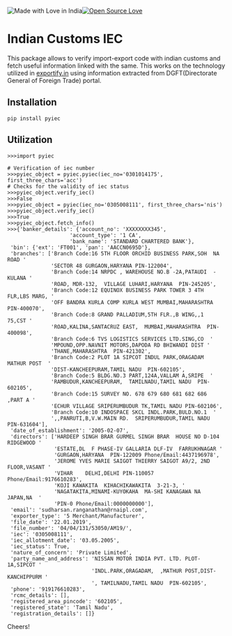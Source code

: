 ![Made with Love in India](https://madewithlove.org.in/badge.svg)[![Open Source Love](https://badges.frapsoft.com/os/v1/open-source.png?v=103)](https://github.com/ellerbrock/open-source-badges/)

# Indian Customs IEC

This package allows to verify import-export code with indian customs and fetch useful information linked with the same. This works on the technology utilized in [exportify.in](https://exportify.in) using information extracted from DGFT(Directorate General of Foreign Trade) portal.

## Installation
```
pip install pyiec
```

## Utilization

```
>>>import pyiec

# Verification of iec number
>>>pyiec_object = pyiec.pyiec(iec_no='0301014175', first_three_chars='acc')
# Checks for the validity of iec status
>>>pyiec_object.verify_iec()
>>>False
>>>pyiec_object = pyiec(iec_no='0305008111', first_three_chars='nis')
>>>pyiec_object.verify_iec()
>>>True
>>>pyiec_object.fetch_info()
>>>{'banker_details': {'account_no': 'XXXXXXXX345',
                    'account_type': '1 CA',
                    'bank_name': 'STANDARD CHARTERED BANK'},
 'bin': {'ext': 'FT001', 'pan': 'AACCN0695D'},
 'branches': ['Branch Code:16 5TH FLOOR ORCHID BUSINESS PARK,SOH  NA ROAD '
              'SECTOR 48 GURGAON,HARYANA PIN-122004',
              'Branch Code:14 NRPDC , WAREHOUSE NO.B -2A,PATAUDI  -KULANA '
              'ROAD, MDR-132,  VILLAGE LUHARI,HARYANA  PIN-245205',
              'Branch Code:12 EQUINOX BUSINESS PARK TOWER 3 4TH FLR,LBS MARG, '
              'OFF BANDRA KURLA COMP KURLA WEST MUMBAI,MAHARASHTRA PIN-400070',
              'Branch Code:8 GRAND PALLADIUM,5TH FLR.,B WING,,1  75,CST '
              'ROAD,KALINA,SANTACRUZ EAST,  MUMBAI,MAHARASHTRA  PIN-400098',
              'Branch Code:6 TVS LOGISTICS SERVICES LTD.SING,CO  '
              'MPOUND,OPP.NAVNIT MOTORS,DAPODA RD BHIWANDI DIST '
              'THANE,MAHARASHTRA  PIN-421302',
              'Branch Code:2 PLOT 1A SIPCOT INDUL PARK,ORAGADAM   MATHUR POST  '
              'DIST-KANCHEEPURAM,TAMIL NADU  PIN-602105',
              'Branch Code:5 BLDG.NO.3 PART,124A,VALLAM A,SRIPE  '
              'RAMBUDUR,KANCHEEPURAM,  TAMILNADU,TAMIL NADU  PIN-602105',
              'Branch Code:15 SURVEY NO. 678 679 680 681 682 686  ,PART A '
              'ECHUR VILLAGE SRIPERUMBUDUR TK,TAMIL NADU PIN-602106',
              'Branch Code:10 INDOSPACE SKCL INDL.PARK,BULD.NO.1  '
              ',,PANRUTI,B,V.W.MAIN RD.  SRIPERUMBUDUR,TAMIL NADU  PIN-631604'],
 'date_of_establishment': '2005-02-07',
 'directors': ['HARDEEP SINGH BRAR GURMEL SINGH BRAR  HOUSE NO D-104 RIDGEWOOD '
               'ESTATE,DL  F PHASE-IV GALLARIA DLF-IV  FARRUKHNAGAR '
               'GURGAON,HARYANA  PIN-122009 Phone/Email:4437196978',
               'JEROME YVES MARIE SAIGOT THIERRY SAIGOT A9/2, 2ND FLOOR,VASANT '
               'VIHAR    DELHI,DELHI PIN-110057 Phone/Email:9176610283',
               'KOJI KAWAKITA  KIHACHIKAWAKITA  3-21-3, '
               'NAGATAKITA,MINAMI-KUYOKAHA  MA-SHI KANAGAWA NA  JAPAN,NA  '
               'PIN-0 Phone/Email:0000000000'],
 'email': 'sudharsan.ranganathan@rnaipl.com',
 'exporter_type': '5 Merchant/Manufacturer',
 'file_date': '22.01.2019',
 'file_number': '04/04/131/53050/AM19/',
 'iec': '0305008111',
 'iec_allotment_date': '03.05.2005',
 'iec_status': True,
 'nature_of_concern': 'Private Limited',
 'party_name_and_address': 'NISSAN MOTOR INDIA PVT. LTD. PLOT-1A,SIPCOT '
                           'INDL.PARK,ORAGADAM,  ,MATHUR POST,DIST-KANCHIPPURM '
                           ', TAMILNADU,TAMIL NADU  PIN-602105',
 'phone': '919176610283',
 'rcmc_details': [],
 'registered_area_pincode': '602105',
 'registered_state': 'Tamil Nadu',
 'registration_details': []}
```


Cheers!

